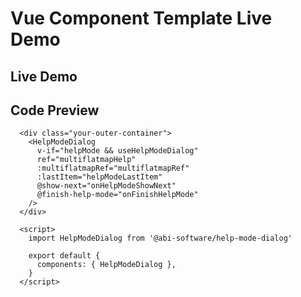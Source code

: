# Vue Component Template Live Demo

## Live Demo

<div class="demo-container">
  <div class="demo-container-inner">
    <ClientOnly>
      <HelpModeDialog
        v-if="helpMode && useHelpModeDialog"
        ref="multiflatmapHelp"
        :multiflatmapRef="multiflatmapRef"
        :lastItem="helpModeLastItem"
        @show-next="onHelpModeShowNext"
        @finish-help-mode="onFinishHelpMode"
      />
    </ClientOnly>
  </div>
</div>

<script setup>
import { defineClientComponent } from "vitepress";
import "./demo-styles.css";

defineProps({
  helpMode: {
    type: Boolean,
    default: true,
  },
  helpModeActiveItem: {
    type: Number,
    default: 0
  },
  helpModeLastItem: {
    type: Boolean,
    default: false
  },
  useHelpModeDialog: {
    type: Boolean,
    default: true
  },
  multiflatmapRef: {
    type: Object,
    default: null
  },
});

const HelpModeDialog = defineClientComponent(() => {
  return import("../src/components/HelpModeDialog.vue");
})
</script>


## Code Preview

```js-vue
  <div class="your-outer-container">
    <HelpModeDialog
      v-if="helpMode && useHelpModeDialog"
      ref="multiflatmapHelp"
      :multiflatmapRef="multiflatmapRef"
      :lastItem="helpModeLastItem"
      @show-next="onHelpModeShowNext"
      @finish-help-mode="onFinishHelpMode"
    />
  </div>

  <script>
    import HelpModeDialog from '@abi-software/help-mode-dialog'

    export default {
      components: { HelpModeDialog },
    }
  </script>
```
